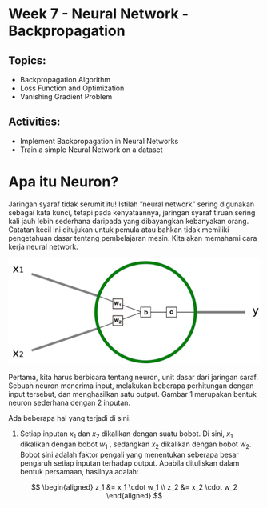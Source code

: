 # Week 7 - Neural Network - Backpropagation
## Topics:
- Backpropagation Algorithm
- Loss Function and Optimization
- Vanishing Gradient Problem

## Activities:
- Implement Backpropagation in Neural Networks
- Train a simple Neural Network on a dataset

# Apa itu Neuron?
Jaringan syaraf tidak serumit itu! Istilah ”neural network” sering digunakan sebagai kata
kunci, tetapi pada kenyataannya, jaringan syaraf tiruan sering kali jauh lebih sederhana
daripada yang dibayangkan kebanyakan orang. Catatan kecil ini ditujukan untuk pemula
atau bahkan tidak memiliki pengetahuan dasar tentang pembelajaran mesin. Kita akan
memahami cara kerja neural network.

![Neuron](neuron.jpg)

Pertama, kita harus berbicara tentang neuron, unit dasar dari jaringan saraf. Sebuah
neuron menerima input, melakukan beberapa perhitungan dengan input tersebut, dan
menghasilkan satu output. Gambar 1 merupakan bentuk neuron sederhana dengan 2
inputan.

Ada beberapa hal yang terjadi di sini:
1. Setiap inputan $x_1$ dan $x_2$ dikalikan dengan suatu bobot. Di sini, $x_1$ dikalikan
dengan bobot $w_1$ , sedangkan $x_2$ dikalikan dengan bobot $w_2$. Bobot sini adalah faktor pengali yang menentukan seberapa besar pengaruh setiap inputan terhadap
output. Apabila dituliskan dalam bentuk persamaan, hasilnya adalah:

$$
\begin{aligned}
z_1 &= x_1 \cdot w_1  \\
z_2 &= x_2 \cdot w_2 
\end{aligned}
$$
